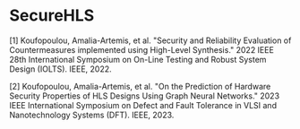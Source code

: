 # SecureHLS

[1] Koufopoulou, Amalia-Artemis, et al. "Security and Reliability Evaluation of Countermeasures implemented using High-Level Synthesis." 2022 IEEE 28th International Symposium on On-Line Testing and Robust System Design (IOLTS). IEEE, 2022.

[2] Koufopoulou, Amalia-Artemis, et al. "On the Prediction of Hardware Security Properties of HLS Designs Using Graph Neural Networks." 2023 IEEE International Symposium on Defect and Fault Tolerance in VLSI and Nanotechnology Systems (DFT). IEEE, 2023.
